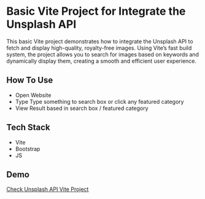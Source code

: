 # Basic Vite  Project for Integrate the Unsplash API

This basic Vite project demonstrates how to integrate the Unsplash API to fetch and display high-quality, royalty-free images. Using Vite’s fast build system, the project allows you to search for images based on keywords and dynamically display them, creating a smooth and efficient user experience.

## How To Use

- Open Website
- Type Type something to search box or click any featured category
- View Result based in search box / featured category

## Tech Stack

- Vite
- Bootstrap
- JS

## Demo

[Check Unsplash API Vite Project](https://unsplashapi22.netlify.app/)
